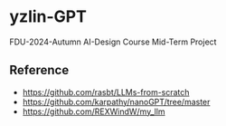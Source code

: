 # yzlin-GPT
FDU-2024-Autumn AI-Design Course Mid-Term Project

## Reference
- https://github.com/rasbt/LLMs-from-scratch
- https://github.com/karpathy/nanoGPT/tree/master
- https://github.com/REXWindW/my_llm

##
